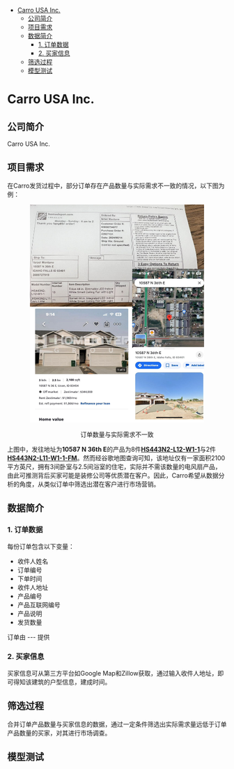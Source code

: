 - [Carro USA Inc.](#carro-usa-inc)
  - [公司简介](#公司简介)
  - [项目需求](#项目需求)
  - [数据简介](#数据简介)
    - [1. 订单数据](#1-订单数据)
    - [2. 买家信息](#2-买家信息)
  - [筛选过程](#筛选过程)
  - [模型测试](#模型测试)
# Carro USA Inc. 
## 公司简介
Carro USA Inc.
## 项目需求
在Carro发货过程中，部分订单存在产品数量与实际需求不一致的情况，以下图为例：

<div style="text-align: center;">
  <img src="inconsistency.jpg" alt="inconsistency" width="400" height="500"/>
  <p>订单数量与实际需求不一致</p>
</div>

上图中，发往地址为**10587 N 36th E**的产品为8件[**HS443N2-L12-W1-1**](workbook.pdf)与2件[**HS443N2-L11-W1-1-FM**](workbook.pdf)。然而经谷歌地图查询可知，该地址仅有一家面积2100平方英尺，拥有3间卧室与2.5间浴室的住宅，实际并不需该数量的电风扇产品，由此可推测背后买家可能是装修公司等优质潜在客户。因此，Carro希望从数据分析的角度，从类似订单中筛选出潜在客户进行市场营销。

## 数据简介
### 1. 订单数据
每份订单包含以下变量：
- 收件人姓名
- 订单编号
- 下单时间
- 收件人地址
- 产品编号
- 产品互联网编号
- 产品说明
- 发货数量

订单由 --- 提供
### 2. 买家信息
买家信息可从第三方平台如Google Map和Zillow获取，通过输入收件人地址，即可得知该建筑的户型信息，建成时间。

## 筛选过程
合并订单产品数量与买家信息的数据，通过一定条件筛选出实际需求量远低于订单产品数量的买家，对其进行市场调查。



## 模型测试

